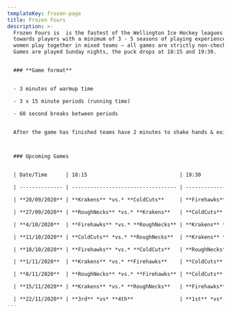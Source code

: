 ```yaml
---
templateKey: frozen-page
title: Frozen Fours
description: >-
  Frozen Fours is  is the fastest of the Wellington Ice Hockey leagues geared
  towards players with a minimum of 3 - 5 seasons of playing experience. Men and
  women play together in mixed teams – all games are strictly non-checking.
  Games are played Sunday nights, the puck drops at 18:15 and 19:30.


  ### **Game format**


  - 3 minutes of warmup time

  - 3 x 15 minute periods (running time)

  - 60 second breaks between periods


  After the game has finished teams have 2 minutes to shake hands & exit the ice so it can be groomed for the next game



  ### Upcoming Games


  | Date/Time      | 18:15                              | 19:30                              |

  | -------------- | ---------------------------------- | ---------------------------------- |

  | **20/09/2020** | **Krakens** *vs.* **ColdCuts**     | **Firehawks** *vs.* **RoughNecks** |

  | **27/09/2020** | **RoughNecks** *vs.* **Krakens**   | **ColdCuts** *vs.* **Firehawks**   |

  | **4/10/2020**  | **Firehawks** *vs.* **RoughNecks** | **Krakens** *vs.* **ColdCuts**     |

  | **11/10/2020** | **ColdCuts** *vs.* **RoughNecks**  | **Krakens** *vs.* **Firehawks**    |

  | **18/10/2020** | **Firehawks** *vs.* **ColdCuts**   | **RoughNecks** *vs.* **Krakens**   |

  | **1/11/2020**  | **Krakens** *vs.* **Firehawks**    | **ColdCuts** *vs.* **RoughNecks**  |

  | **8/11/2020**  | **RoughNecks** *vs.* **Firehawks** | **ColdCuts** *vs.* **Krakens**     |

  | **15/11/2020** | **Krakens** *vs.* **RoughNecks**   | **Firehawks** *vs.* **ColdCuts**   |

  | **22/11/2020** | **3rd** *vs* **4th**               | **1st** *vs* **2nd**               |
---
```


